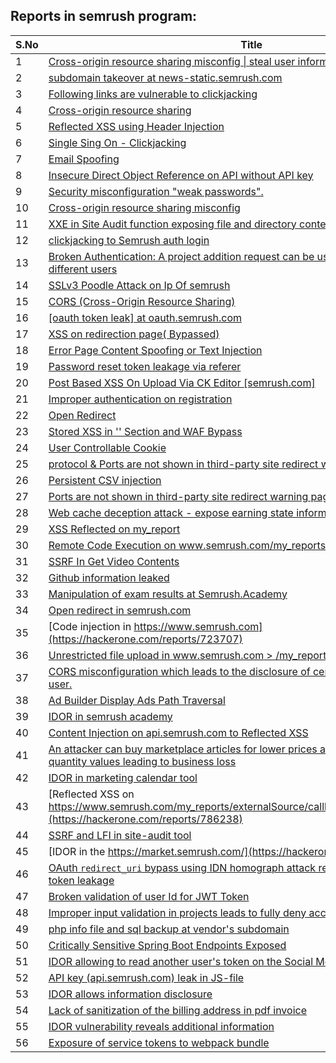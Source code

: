 ## Reports in semrush program:
| S.No | Title | Bounty |
| ---- | ----- | ------ |
| 1 | [Cross-origin resource sharing misconfig &#124; steal user information ](https://hackerone.com/reports/235200) | $0.0 |
| 2 | [subdomain takeover at news-static.semrush.com](https://hackerone.com/reports/294201) | $0.0 |
| 3 | [Following links are vulnerable to clickjacking](https://hackerone.com/reports/289246) | $0.0 |
| 4 | [Cross-origin resource sharing](https://hackerone.com/reports/288912) | $0.0 |
| 5 | [Reflected XSS using Header Injection](https://hackerone.com/reports/297203) | $0.0 |
| 6 | [Single Sing On - Clickjacking](https://hackerone.com/reports/299009) | $0.0 |
| 7 | [Email Spoofing](https://hackerone.com/reports/276614) | $0.0 |
| 8 | [Insecure Direct Object Reference on API without API key](https://hackerone.com/reports/284963) | $0.0 |
| 9 | [Security misconfiguration "weak passwords".](https://hackerone.com/reports/285482) | $0.0 |
| 10 | [Cross-origin resource sharing misconfig ](https://hackerone.com/reports/311805) | $0.0 |
| 11 | [XXE in Site Audit function exposing file and directory contents](https://hackerone.com/reports/312543) | $0.0 |
| 12 | [clickjacking to Semrush auth login](https://hackerone.com/reports/318295) | $0.0 |
| 13 | [Broken Authentication: A project addition request can be used multiple time for different users](https://hackerone.com/reports/319480) | $0.0 |
| 14 | [SSLv3 Poodle Attack on Ip Of semrush](https://hackerone.com/reports/318594) | $0.0 |
| 15 | [ CORS (Cross-Origin Resource Sharing)](https://hackerone.com/reports/310579) | $0.0 |
| 16 | [[oauth token leak] at oauth.semrush.com](https://hackerone.com/reports/314814) | $0.0 |
| 17 | [XSS on redirection page( Bypassed) ](https://hackerone.com/reports/316319) | $0.0 |
| 18 | [Error Page Content Spoofing or Text Injection ](https://hackerone.com/reports/327671) | $0.0 |
| 19 | [Password reset token leakage via referer](https://hackerone.com/reports/342693) | $0.0 |
| 20 | [Post Based XSS On Upload Via CK Editor [semrush.com]](https://hackerone.com/reports/375352) | $0.0 |
| 21 | [Improper authentication on registration](https://hackerone.com/reports/382667) | $0.0 |
| 22 | [Open Redirect](https://hackerone.com/reports/311330) | $0.0 |
| 23 | [Stored XSS in '' Section and WAF Bypass](https://hackerone.com/reports/382625) | $0.0 |
| 24 | [User Controllable Cookie](https://hackerone.com/reports/459502) | $0.0 |
| 25 | [protocol & Ports are not shown in third-party site redirect warning page ](https://hackerone.com/reports/459286) | $0.0 |
| 26 | [Persistent CSV injection](https://hackerone.com/reports/459532) | $0.0 |
| 27 | [Ports are not shown in third-party site redirect warning page.](https://hackerone.com/reports/482170) | $0.0 |
| 28 | [Web cache deception attack - expose earning state information](https://hackerone.com/reports/439021) | $0.0 |
| 29 | [XSS Reflected on my_report](https://hackerone.com/reports/491023) | $0.0 |
| 30 | [Remote Code Execution on www.semrush.com/my_reports on Logo upload](https://hackerone.com/reports/403417) | $0.0 |
| 31 | [SSRF In Get Video Contents](https://hackerone.com/reports/643622) | $0.0 |
| 32 | [Github information leaked](https://hackerone.com/reports/676212) | $0.0 |
| 33 | [Manipulation of exam results at Semrush.Academy](https://hackerone.com/reports/662583) | $0.0 |
| 34 | [Open redirect in semrush.com](https://hackerone.com/reports/716976) | $0.0 |
| 35 | [Code injection in https://www.semrush.com](https://hackerone.com/reports/723707) | $0.0 |
| 36 | [Unrestricted file upload in www.semrush.com > /my_reports/api/v1/upload/image](https://hackerone.com/reports/748903) | $0.0 |
| 37 | [CORS misconfiguration which leads to the disclosure of certain data concerning the user.](https://hackerone.com/reports/769058) | $0.0 |
| 38 | [Ad Builder Display Ads Path Traversal](https://hackerone.com/reports/316713) | $0.0 |
| 39 | [IDOR in semrush academy](https://hackerone.com/reports/783708) | $0.0 |
| 40 | [Content Injection on api.semrush.com to Reflected XSS](https://hackerone.com/reports/752042) | $0.0 |
| 41 | [An attacker can buy marketplace articles for lower prices as it allows for negative quantity values leading to business loss](https://hackerone.com/reports/771694) | $0.0 |
| 42 | [IDOR in marketing calendar tool](https://hackerone.com/reports/797685) | $0.0 |
| 43 | [Reflected XSS on https://www.semrush.com/my_reports/externalSource/callback/googleAccountsGMB](https://hackerone.com/reports/786238) | $0.0 |
| 44 | [SSRF and LFI in site-audit tool](https://hackerone.com/reports/794099) | $0.0 |
| 45 | [IDOR in the https://market.semrush.com/](https://hackerone.com/reports/837400) | $0.0 |
| 46 | [OAuth `redirect_uri` bypass using IDN homograph attack resulting in user's access token leakage](https://hackerone.com/reports/861940) | $0.0 |
| 47 | [Broken validation of user Id for JWT Token](https://hackerone.com/reports/853145) | $0.0 |
| 48 | [Improper input validation in projects leads to fully deny access to project resources](https://hackerone.com/reports/1237700) | $0.0 |
| 49 | [php info file and sql backup at vendor's subdomain](https://hackerone.com/reports/1358249) | $0.0 |
| 50 | [Critically Sensitive Spring Boot Endpoints Exposed](https://hackerone.com/reports/1022048) | $0.0 |
| 51 | [IDOR allowing to read another user's token on the Social Media Ads service](https://hackerone.com/reports/1464168) | $0.0 |
| 52 | [API key (api.semrush.com) leak in JS-file](https://hackerone.com/reports/1218754) | $0.0 |
| 53 | [IDOR allows information disclosure](https://hackerone.com/reports/1816900) | $0.0 |
| 54 | [Lack of sanitization of the billing address in pdf invoice](https://hackerone.com/reports/2077985) | $0.0 |
| 55 | [IDOR vulnerability reveals additional information](https://hackerone.com/reports/1770858) | $0.0 |
| 56 | [Exposure of service tokens to webpack bundle](https://hackerone.com/reports/1717210) | $0.0 |